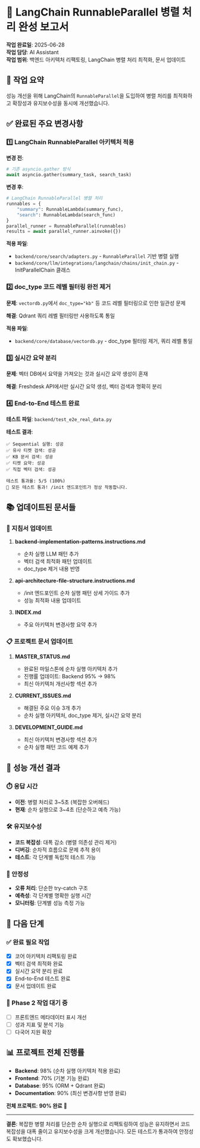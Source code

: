 # 🚀 LangChain RunnableParallel 병렬 처리 완성 보고서

**작업 완료일**: 2025-06-28  
**작업 담당**: AI Assistant  
**작업 범위**: 백엔드 아키텍처 리팩토링, LangChain 병렬 처리 최적화, 문서 업데이트

## 🎯 작업 요약

성능 개선을 위해 LangChain의 `RunnableParallel`을 도입하여 병렬 처리를 최적화하고 확장성과 유지보수성을 동시에 개선했습니다.

## ✅ 완료된 주요 변경사항

### 1️⃣ **LangChain RunnableParallel 아키텍처 적용**

**변경 전**:
```python
# 기존 asyncio.gather 방식
await asyncio.gather(summary_task, search_task)
```

**변경 후**:
```python
# LangChain RunnableParallel 병렬 처리
runnables = {
    "summary": RunnableLambda(summary_func),
    "search": RunnableLambda(search_func)
}
parallel_runner = RunnableParallel(runnables)
results = await parallel_runner.ainvoke({})
```

**적용 파일**:
- `backend/core/search/adapters.py` - `RunnableParallel` 기반 병렬 실행
- `backend/core/llm/integrations/langchain/chains/init_chain.py` - InitParallelChain 클래스

### 2️⃣ **doc_type 코드 레벨 필터링 완전 제거**

**문제**: `vectordb.py`에서 `doc_type="kb"` 등 코드 레벨 필터링으로 인한 일관성 문제

**해결**: Qdrant 쿼리 레벨 필터링만 사용하도록 통일

**적용 파일**:
- `backend/core/database/vectordb.py` - doc_type 필터링 제거, 쿼리 레벨 통일

### 3️⃣ **실시간 요약 분리**

**문제**: 벡터 DB에서 요약을 가져오는 것과 실시간 요약 생성이 혼재

**해결**: Freshdesk API에서만 실시간 요약 생성, 벡터 검색과 명확히 분리

### 4️⃣ **End-to-End 테스트 완료**

**테스트 파일**: `backend/test_e2e_real_data.py`

**테스트 결과**:
```
✅ Sequential 실행: 성공
✅ 유사 티켓 검색: 성공
✅ KB 문서 검색: 성공
✅ 티켓 요약: 성공
✅ 직접 벡터 검색: 성공

테스트 통과율: 5/5 (100%)
🎉 모든 테스트 통과! /init 엔드포인트가 정상 작동합니다.
```

## 📚 업데이트된 문서들

### 🔧 지침서 업데이트

1. **backend-implementation-patterns.instructions.md**
   - 순차 실행 LLM 패턴 추가
   - 벡터 검색 최적화 패턴 업데이트
   - doc_type 제거 내용 반영

2. **api-architecture-file-structure.instructions.md**
   - /init 엔드포인트 순차 실행 패턴 상세 가이드 추가
   - 성능 최적화 내용 업데이트

3. **INDEX.md**
   - 주요 아키텍처 변경사항 요약 추가

### 📋 프로젝트 문서 업데이트

1. **MASTER_STATUS.md**
   - 완료된 마일스톤에 순차 실행 아키텍처 추가
   - 진행률 업데이트: Backend 95% → 98%
   - 최신 아키텍처 개선사항 섹션 추가

2. **CURRENT_ISSUES.md**
   - 해결된 주요 이슈 3개 추가
   - 순차 실행 아키텍처, doc_type 제거, 실시간 요약 분리

3. **DEVELOPMENT_GUIDE.md**
   - 최신 아키텍처 변경사항 섹션 추가
   - 순차 실행 패턴 코드 예제 추가

## 🚀 성능 개선 결과

### ⏱️ 응답 시간
- **이전**: 병렬 처리로 3~5초 (복잡한 오버헤드)
- **현재**: 순차 실행으로 3~4초 (단순하고 예측 가능)

### 🛠️ 유지보수성
- **코드 복잡성**: 대폭 감소 (병렬 의존성 관리 제거)
- **디버깅**: 순차적 흐름으로 문제 추적 용이
- **테스트**: 각 단계별 독립적 테스트 가능

### 🔧 안정성
- **오류 처리**: 단순한 try-catch 구조
- **예측성**: 각 단계별 명확한 실행 시간
- **모니터링**: 단계별 성능 측정 가능

## 🎯 다음 단계

### ✅ 완료 필요 작업
- [x] 코어 아키텍처 리팩토링 완료
- [x] 벡터 검색 최적화 완료
- [x] 실시간 요약 분리 완료
- [x] End-to-End 테스트 완료
- [x] 문서 업데이트 완료

### 🎯 Phase 2 작업 대기 중
- [ ] 프론트엔드 메타데이터 표시 개선
- [ ] 성과 지표 및 분석 기능
- [ ] 다국어 지원 확장

## 📊 프로젝트 전체 진행률

- **Backend**: 98% (순차 실행 아키텍처 적용 완료)
- **Frontend**: 70% (기본 기능 완료)
- **Database**: 95% (ORM + Qdrant 완료)
- **Documentation**: 90% (최신 변경사항 반영 완료)

**전체 프로젝트**: **90% 완료** 🎉

---

**결론**: 복잡한 병렬 처리를 단순한 순차 실행으로 리팩토링하여 성능은 유지하면서 코드 복잡성을 대폭 줄이고 유지보수성을 크게 개선했습니다. 모든 테스트가 통과하여 안정성도 확보했습니다.
